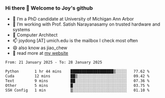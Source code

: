 ### Hi there 👋 Welcome to Joy's github

- 🔭 I’m a PhD candidate at University of Michigan Ann Arbor
- 🌱 I’m working with Prof. Satish Narayanasamy on trusted hardware and systems
- 👯 Computer Architect
- 📫 joydong [AT] umich.edu is the mailbox I check most often
- 😄 also know as jiao_chew
- 💬 read more at [my website](https://joydddd.github.io/)
<!--START_SECTION:waka-->

```txt
From: 21 January 2025 - To: 28 January 2025

Python       1 hr 44 mins    ███████████████████▒░░░░░   77.62 %
Cuda         12 mins         ██▒░░░░░░░░░░░░░░░░░░░░░░   09.42 %
Text         9 mins          ██░░░░░░░░░░░░░░░░░░░░░░░   07.36 %
Other        5 mins          █░░░░░░░░░░░░░░░░░░░░░░░░   03.75 %
SSH Config   1 min           ▒░░░░░░░░░░░░░░░░░░░░░░░░   01.10 %
```

<!--END_SECTION:waka-->
